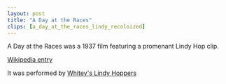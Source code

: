 ```yaml
---
layout: post
title: "A Day at the Races"
clips: [a_day_at_the_races_lindy_recoloized]
---
```


A Day at the Races was a 1937 film featuring a promenant Lindy Hop clip.

[Wikipedia entry](https://en.wikipedia.org/wiki/A_Day_at_the_Races_(film))


It was performed by [Whitey's Lindy Hoppers](/historical_clips/whiteys_lindy_hoppers)


